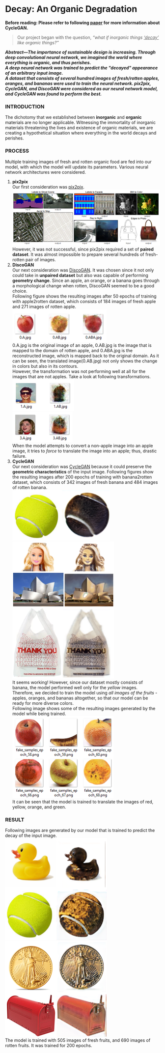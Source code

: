 # Decay: An Organic Degradation

<strong>Before reading: Please refer to following [paper](https://arxiv.org/pdf/1703.10593.pdf) for more information about CycleGAN.</strong>

<blockquote> Our project began with the question, <i>“what if inorganic things <u>‘decay’</u> like organic things?”</i> </blockquote>

***Abstract—The importance of sustainable design is increasing. Through deep convolutional neural network, we imagined the world where everything is organic, and thus perishes.<br>
A deep neural network was trained to predict the "decayed" appearance of an arbitrary input image.<br>
A dataset that consists of several hundred images of fresh/rotten apples, oranges, and bananas were used to train the neural network.
pix2pix, CycleGAN, and DiscoGAN were considered as our neural network model, and CycleGAN was found to perform the best.***

### INTRODUCTION
The dichotomy that we established between **inorganic** and **organic** materials are no longer applicable.
Witnessing the immortality of inorganic materials threatening the lives and existence of organic materials, we are creating a hypothetical situation where everything in the world decays and perishes. 

### PROCESS
Multiple training images of fresh and rotten organic food are fed into our model, with which the model will update its parameters.
Various neural network architectures were considered.
<ol>
<li> <strong>pix2pix</strong><br>
Our first consideration was <a href=https://arxiv.org/pdf/1611.07004.pdf>pix2pix</a>.
<img src="https://github.com/YoungWoong-Cho/Decay/blob/youngwoong/images/pix2pix.PNG" alt="pix2pix"><br>
However, it was not successful, since pix2pix required a set of <strong>paired dataset</strong>. It was almost impossible to prepare several hundreds of fresh-rotten pair of images.
<li> <strong>DiscoGAN</strong><br>
Our next consideration was <a href=https://arxiv.org/pdf/1703.05192.pdf>DiscoGAN</a>. It was chosen since it not only could take in <strong>unpaired dataset</strong> but also was capable of performing <strong>geometry change</strong>. Since an apple, an orange, or a banana goes through a morphological change when rotten, DiscoGAN seemed to be a good choice.<br>
Following figure shows the resulting images after 50 epochs of training with apple2rotten dataset, which consists of 184 images of fresh apple and 271 images of rotten apple.<br>
<img src="https://github.com/YoungWoong-Cho/Decay/blob/youngwoong/images/discoGAN.PNG" alt="discoGAN"><br>
0.A.jpg is the original image of an apple, 0.AB.jpg is the image that is mapped to the domain of rotten apple, and 0.ABA.jpg is the reconstructed image, which is mapped back to the original domain. As it can be seen, the translated image(0.AB.jpg) not only shows the change in colors but also in its contours.<br>
However, the transformation was not performing well at all for the images that are not apples. Take a look at following transformations.<br>
<img src="https://github.com/YoungWoong-Cho/Decay/blob/youngwoong/images/discoGAN2.PNG" alt="discoGAN"><br>
<img src="https://github.com/YoungWoong-Cho/Decay/blob/youngwoong/images/discoGAN3.PNG" alt="discoGAN"><br>
  When the model attempts to convert a non-apple image into an apple image, it tries to <i>force</i> to translate the image into an apple; thus, drastic failure.
 <li> <strong>CycleGAN</strong><br>
Our next consideration was <a href=https://arxiv.org/pdf/1703.10593.pdf>CycleGAN</a> because it could preserve the <strong>geometric characteristics</strong> of the input image.
Following figures show the resulting images after 200 epochs of training with banana2rotten dataset, which consists of 342 images of fresh banana and 484 images of rotten banana.<br>
<img src="https://github.com/YoungWoong-Cho/Decay/blob/youngwoong/images/cycleGAN_banana.png" alt="cycleGAN_banana"><br>
<img src="https://github.com/YoungWoong-Cho/Decay/blob/youngwoong/images/cycleGAN_banana2.png" alt="cycleGAN_banana2"><br>
It seems working! However, since our dataset mostly consists of banana, the model performed well only for the <i>yellow</i> images.<br>
Therefore, we decided to train the model using <i>all images of the fruits</i> - apples, oranges, and bananas altogether, so that our model can be ready for more diverse colors.<br>
Following image shows some of the resulting images generated by the model while being trained.<br>
<img src="https://github.com/YoungWoong-Cho/Decay/blob/youngwoong/images/cycleGAN_fruits3.PNG" alt="cycleGAN_fruits3"><br>
It can be seen that the model is trained to translate the images of red, yellow, orange, and green.</br>
</ol>

### RESULT
Following images are generated by our model that is trained to predict the decay of the input image.
<img src="https://github.com/YoungWoong-Cho/Decay/blob/youngwoong/images/cycleGAN_fruits.png" alt="cycleGAN_banana"><br>
<img src="https://github.com/YoungWoong-Cho/Decay/blob/youngwoong/images/cycleGAN_fruits2.png" alt="cycleGAN_banana"><br>
The model is trained with 505 images of fresh fruits, and 690 images of rotten fruits. It was trained for 200 epochs.
